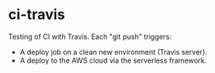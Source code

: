 # ci-travis

Testing of CI with Travis. Each "git push" triggers: 
- A deploy job on a clean new environment (Travis server). 
- A deploy to the AWS cloud via the serverless framework.  

